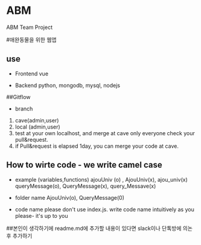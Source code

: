 # ABM
ABM Team Project 

#애완동물을 위한 웹앱

## use
* Frontend 
 vue

* Backend 
python, mongodb, mysql, nodejs

##Gitflow
* branch 
1. cave(admin,user)
2. local (admin,user)
3. test at your own localhost, and merge at cave only everyone check your pull&request.
4. if Pull&request is elapsed 1day, you can merge your code at cave.

## How to wirte code - we write camel case
* example (variables,functions)
    ajouUniv (o) , AjouUniv(x), ajou_univ(x)
    queryMessage(o), QueryMessage(x), query_Messave(x)

* folder name
    AjouUniv(o), QueryMessage(0)
* code name
    please don't use index.js.
    write code name intuitively as you please- it's up to you

##본인이 생각하기에 readme.md에 추가할 내용이 있다면 slack이나 단톡방에 의논후 추가하기 
